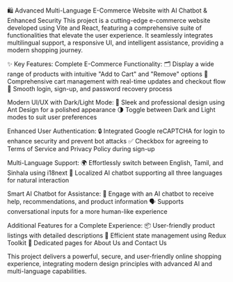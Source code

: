🛍️ Advanced Multi-Language E-Commerce Website with AI Chatbot & Enhanced Security
This project is a cutting-edge e-commerce website developed using Vite and React, featuring a comprehensive suite of functionalities that elevate the user experience. It seamlessly integrates multilingual support, a responsive UI, and intelligent assistance, providing a modern shopping journey.

✨ Key Features:
Complete E-Commerce Functionality:
🗂️ Display a wide range of products with intuitive "Add to Cart" and "Remove" options
🛒 Comprehensive cart management with real-time updates and checkout flow
📝 Smooth login, sign-up, and password recovery process

Modern UI/UX with Dark/Light Mode:
💅 Sleek and professional design using Ant Design for a polished appearance
🌗 Toggle between Dark and Light modes to suit user preferences

Enhanced User Authentication:
🔒 Integrated Google reCAPTCHA for login to enhance security and prevent bot attacks
✅ Checkbox for agreeing to Terms of Service and Privacy Policy during sign-up

Multi-Language Support:
🌍 Effortlessly switch between English, Tamil, and Sinhala using i18next
💬 Localized AI chatbot supporting all three languages for natural interaction

Smart AI Chatbot for Assistance:
🤖 Engage with an AI chatbot to receive help, recommendations, and product information
🗣️ Supports conversational inputs for a more human-like experience

Additional Features for a Complete Experience:
📦 User-friendly product listings with detailed descriptions
🔄 Efficient state management using Redux Toolkit
📑 Dedicated pages for About Us and Contact Us

This project delivers a powerful, secure, and user-friendly online shopping experience, integrating modern design principles with advanced AI and multi-language capabilities.
